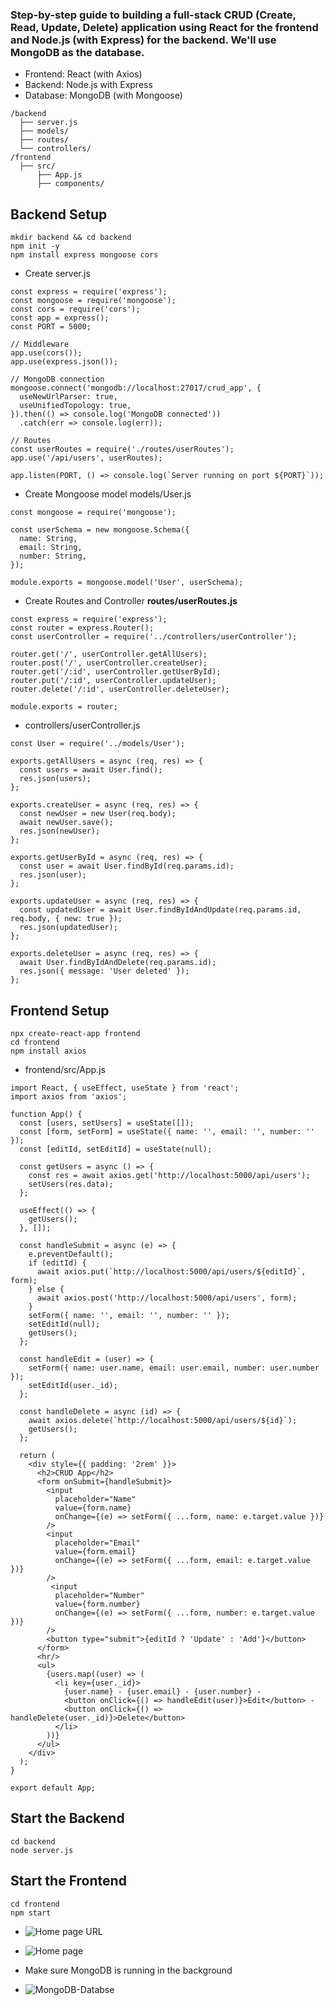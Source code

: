 ### Step-by-step guide to building a full-stack CRUD (Create, Read, Update, Delete) application using React for the frontend and Node.js (with Express) for the backend. We'll use MongoDB as the database.

- Frontend: React (with Axios)
- Backend: Node.js with Express
- Database: MongoDB (with Mongoose)

````
/backend
  ├── server.js
  ├── models/
  ├── routes/
  └── controllers/
/frontend
  ├── src/
      ├── App.js
      ├── components/
````

## Backend Setup

````
mkdir backend && cd backend
npm init -y
npm install express mongoose cors
````
- Create server.js

````
const express = require('express');
const mongoose = require('mongoose');
const cors = require('cors');
const app = express();
const PORT = 5000;

// Middleware
app.use(cors());
app.use(express.json());

// MongoDB connection
mongoose.connect('mongodb://localhost:27017/crud_app', {
  useNewUrlParser: true,
  useUnifiedTopology: true,
}).then(() => console.log('MongoDB connected'))
  .catch(err => console.log(err));

// Routes
const userRoutes = require('./routes/userRoutes');
app.use('/api/users', userRoutes);

app.listen(PORT, () => console.log(`Server running on port ${PORT}`));
````
- Create Mongoose model models/User.js

````
const mongoose = require('mongoose');

const userSchema = new mongoose.Schema({
  name: String,
  email: String,
  number: String,
});

module.exports = mongoose.model('User', userSchema);
````
- Create Routes and Controller <b>routes/userRoutes.js</b>

````
const express = require('express');
const router = express.Router();
const userController = require('../controllers/userController');

router.get('/', userController.getAllUsers);
router.post('/', userController.createUser);
router.get('/:id', userController.getUserById);
router.put('/:id', userController.updateUser);
router.delete('/:id', userController.deleteUser);

module.exports = router;

````
- controllers/userController.js

````
const User = require('../models/User');

exports.getAllUsers = async (req, res) => {
  const users = await User.find();
  res.json(users);
};

exports.createUser = async (req, res) => {
  const newUser = new User(req.body);
  await newUser.save();
  res.json(newUser);
};

exports.getUserById = async (req, res) => {
  const user = await User.findById(req.params.id);
  res.json(user);
};

exports.updateUser = async (req, res) => {
  const updatedUser = await User.findByIdAndUpdate(req.params.id, req.body, { new: true });
  res.json(updatedUser);
};

exports.deleteUser = async (req, res) => {
  await User.findByIdAndDelete(req.params.id);
  res.json({ message: 'User deleted' });
};

````

## Frontend Setup

````
npx create-react-app frontend
cd frontend
npm install axios

````

- frontend/src/App.js

````
import React, { useEffect, useState } from 'react';
import axios from 'axios';

function App() {
  const [users, setUsers] = useState([]);
  const [form, setForm] = useState({ name: '', email: '', number: '' });
  const [editId, setEditId] = useState(null);

  const getUsers = async () => {
    const res = await axios.get('http://localhost:5000/api/users');
    setUsers(res.data);
  };

  useEffect(() => {
    getUsers();
  }, []);

  const handleSubmit = async (e) => {
    e.preventDefault();
    if (editId) {
      await axios.put(`http://localhost:5000/api/users/${editId}`, form);
    } else {
      await axios.post('http://localhost:5000/api/users', form);
    }
    setForm({ name: '', email: '', number: '' });
    setEditId(null);
    getUsers();
  };

  const handleEdit = (user) => {
    setForm({ name: user.name, email: user.email, number: user.number });
    setEditId(user._id);
  };

  const handleDelete = async (id) => {
    await axios.delete(`http://localhost:5000/api/users/${id}`);
    getUsers();
  };

  return (
    <div style={{ padding: '2rem' }}>
      <h2>CRUD App</h2>
      <form onSubmit={handleSubmit}>
        <input
          placeholder="Name"
          value={form.name}
          onChange={(e) => setForm({ ...form, name: e.target.value })}
        />
        <input
          placeholder="Email"
          value={form.email}
          onChange={(e) => setForm({ ...form, email: e.target.value })}
        />
         <input
          placeholder="Number"
          value={form.number}
          onChange={(e) => setForm({ ...form, number: e.target.value })}
        />
        <button type="submit">{editId ? 'Update' : 'Add'}</button>
      </form>
      <hr/>
      <ul>
        {users.map((user) => (
          <li key={user._id}>
            {user.name} - {user.email} - {user.number} - 
            <button onClick={() => handleEdit(user)}>Edit</button> - 
            <button onClick={() => handleDelete(user._id)}>Delete</button>
          </li>
        ))}
      </ul>
    </div>
  );
}

export default App;
````

## Start the Backend

````
cd backend
node server.js
````
## Start the Frontend

````
cd frontend
npm start
````

- ![Home page URL](http://localhost:3000)

- ![Home page](https://github.com/mohibulkhan786/Simple-React-Node-Crud/blob/main/home-page.png)



- Make sure MongoDB is running in the background

- ![MongoDB-Databse](https://github.com/mohibulkhan786/Simple-React-Node-Crud/blob/main/mongo-db.png)


